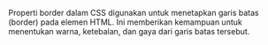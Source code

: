 Properti border dalam CSS digunakan untuk menetapkan garis batas (border) pada elemen HTML. Ini memberikan kemampuan untuk menentukan warna, ketebalan, dan gaya dari garis batas tersebut.
